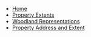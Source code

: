 - [Home](/Home.md)
- [Property Extents](/property-extents.md)
- [Woodland Representations](/woodland-representations.md)
- [Property Address and Extent](/property-address-and-extent.md)
